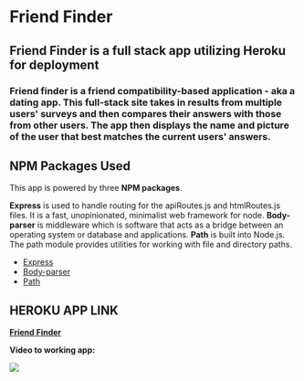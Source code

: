 # Friend Finder

## Friend Finder is a full stack app utilizing Heroku for deployment

### Friend finder is a friend compatibility-based application - aka a dating app. This full-stack site takes in results from multiple users' surveys and then compares their answers with those from other users. The app then displays the name and picture of the user that best matches the current users' answers.

## NPM Packages Used

This app is powered by three **NPM packages**.

**Express** is used to handle routing for the apiRoutes.js and htmlRoutes.js files. It is a fast, unopinionated, minimalist web framework for node.
**Body-parser** is middleware which is software that acts as a bridge between an operating system or database and applications.
**Path** is built into Node.js. The path module provides utilities for working with file and directory paths.

   * [Express](https://www.npmjs.com/package/express)
   * [Body-parser](https://www.npmjs.com/package/body-parser)
   * [Path](https://www.npmjs.com/package/path)
   
## HEROKU APP LINK

 **[Friend Finder](https://dashboard.heroku.com/apps/gibbons-friend-finder/settings)**

**Video to working app:**

 [![](http://img.youtube.com/vi/SlLeRUL7kFY/0.jpg)](http://www.youtube.com/watch?v=SlLeRUL7kFY "Friend Finder App")
